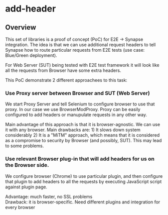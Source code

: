 # add-header

## Overview

This set of libraries is a proof of concept (PoC) for E2E -> Synapse integration. The idea is that we can use additional request headers to tell Synapse how to route particular requests from E2E tests (use case: Blue/Green deployment).

For Web Server (SUT) being tested with E2E test framework it will look like all the requests from Browser have some extra headers.

This PoC demonstrate 2 different approachees to this task:

### Use Proxy server between Browser and SUT (Web Server) 

We start Proxy Server and tell Selenium to configure browser to use that proxy. In our case we use BrowserModProxy. Proxy can be easily configured to add headers or manupulate requests in any other way.

Main advantage of this approach is that it is browser-agnostic. We can use it with any browser. Main drawbacks are: 1) It slows down system considerably 2) It is a "MiTM" approach, which means that it is considered as a compromise to security by Browser (and possibly, SUT). This may lead to some problems.

### Use relevant Browser plug-in that will add headers for us on the Browser side. 

We configure browser (Chrome) to use particular plugin, and then configure that plugin to add headers to all the requests by executing JavaScript script against plugin page.

Advantage: much faster, no SSL problems \
Drawback: it is browser-specific. Need different plugins and integration for every browser

